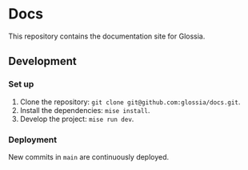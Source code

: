 # Docs

This repository contains the documentation site for Glossia.

## Development

### Set up

1. Clone the repository: `git clone git@github.com:glossia/docs.git`.
2. Install the dependencies: `mise install`.
3. Develop the project: `mise run dev`.

### Deployment

New commits in `main` are continuously deployed.
